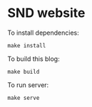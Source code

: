 SND website
===========

To install dependencies:

    make install

To build this blog:

    make build

To run server:

    make serve
